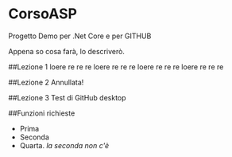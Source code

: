 # CorsoASP

Progetto Demo per .Net Core e per GITHUB

Appena so cosa farà, lo descriverò.

##Lezione 1
loere re re re loere re re re loere re re re loere re re re 

##Lezione 2
Annullata!

##Lezione 3
Test di GitHub desktop

##Funzioni richieste
* Prima
* Seconda
* Quarta. _la seconda non c'è_
